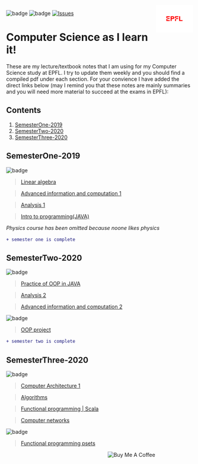 <img src="extraFigures/epfl.png" align="right" width="100">

![badge](https://img.shields.io/badge/Coming_soon:sample_exam_pdfs-red.svg)
![badge](https://img.shields.io/badge/Recently_added:_project_files-green.svg)
[![Issues][current-shield]][current-url]


# Computer Science as I learn it!
These are my lecture/textbook notes that I am using for my Computer Science study at EPFL. I try to update them weekly and you should find a compiled pdf under each section. For your convience I have added the direct links below (may I remind you that these notes are mainly summaries and you will need more material to succeed at the exams in EPFL):


## Contents
1. [ SemesterOne-2019](#sm1)
2. [ SemesterTwo-2020](#sm2)
2. [ SemesterThree-2020](#sm3)


<a name="sm1"></a>
## SemesterOne-2019
![badge](https://img.shields.io/badge/lecture_notes-blue.svg)
> [Linear algebra](https://github.com/alptheexplorer/epflLectureNotes/blob/master/epflLectureNotes/semesterOne/linearAlgebra/linearAlgebra.pdf)

> [Advanced information and computation 1](https://github.com/alptheexplorer/epflLectureNotes/blob/master/epflLectureNotes/semesterOne/advancedComputation/aicc.pdf)

> [Analysis 1](https://github.com/alptheexplorer/epflLectureNotes/blob/master/epflLectureNotes/semesterOne/analysis/analysis.pdf)

> [Intro to programming(JAVA)](https://github.com/alptheexplorer/epflLectureNotes/blob/master/epflLectureNotes/semesterOne/IntroductionToProgramming-Sam/ch1.md)

*Physics course has been omitted because noone likes physics*

```diff
+ semester one is complete
```


<a name="sm2"></a>
## SemesterTwo-2020
![badge](https://img.shields.io/badge/lecture_notes-blue.svg)
> [Practice of OOP in JAVA](https://github.com/alptheexplorer/epflLectureNotes/blob/master/epflLectureNotes/semesterTwo/POOP/POOP.md) 

> [Analysis 2](https://github.com/alptheexplorer/epflLectureNotes/blob/master/epflLectureNotes/semesterTwo/analysisTwo/analysis2.pdf)

> [Advanced information and computation 2](https://github.com/alptheexplorer/epflLectureNotes/blob/master/epflLectureNotes/semesterTwo/AICC%202/AICC2.pdf)

![badge](https://img.shields.io/badge/projects-green.svg)
> [OOP project](https://github.com/alptheexplorer/RIGEL)

```diff
+ semester two is complete
```

<a name="sm3"></a>
## SemesterThree-2020
![badge](https://img.shields.io/badge/lecture_notes-blue.svg)
> [Computer Architecture 1](https://github.com/alptheexplorer/epflLectureNotes/blob/master/epflLectureNotes/semesterThree/computerArchitecture/compArch.md) 

> [Algorithms](https://github.com/alptheexplorer/epflLectureNotes/blob/master/epflLectureNotes/semesterThree/Algorithms/alg.pdf) 


> [Functional programming | Scala](https://github.com/alptheexplorer/epflLectureNotes/blob/master/epflLectureNotes/semesterThree/funProg/funProg.md) 

> [Computer networks](https://github.com/alptheexplorer/epflLectureNotes/blob/master/epflLectureNotes/semesterThree/computerNetworks/compNetworks.md) 

![badge](https://img.shields.io/badge/projects-green.svg)

> [Functional programming psets](https://github.com/alptheexplorer/functionalProgramming) 



<a href="https://www.buymeacoffee.com/MGcsKPtYI" target="_blank"><img src="https://cdn.buymeacoffee.com/buttons/default-red.png" alt="Buy Me A Coffee" width="230" align="right" ></a>


[current-shield]: https://img.shields.io/badge/Current_Semester:Three-Orange.svg
[current-url]: https://github.com/alptheexplorer/epflLectureNotes#sm2



